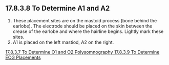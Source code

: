 ## 17.8.3.8 To Determine A1 and A2

1. These placement sites are on the mastoid process (bone behind the earlobe).  The electrode should be placed on the skin between the crease of the earlobe and where the hairline begins.  Lightly mark these sites.
2. A1 is placed on the left mastiod, A2 on the right.


<div class="center">
<div class="btn-group">
  <a href=":pages_path:/manuals/polysomnography/17-08-03-07-determine-o1-o2.md" class="btn btn-default">
    <span class="glyphicon glyphicon-chevron-left"></span>
    17.8.3.7 To Determine O1 and O2
  </a>

  <a href=":pages_path:/manuals/polysomnography" class="btn btn-default">
    <span class="glyphicon glyphicon-chevron-up"></span>
    Polysomnography
  </a>

  <a href=":pages_path:/manuals/polysomnography/17-08-03-09-determine-eog.md" class="btn btn-success">
    17.8.3.9 To Determine EOG Placements
    <span class="glyphicon glyphicon-chevron-right"></span>
  </a>
</div>
</div>
